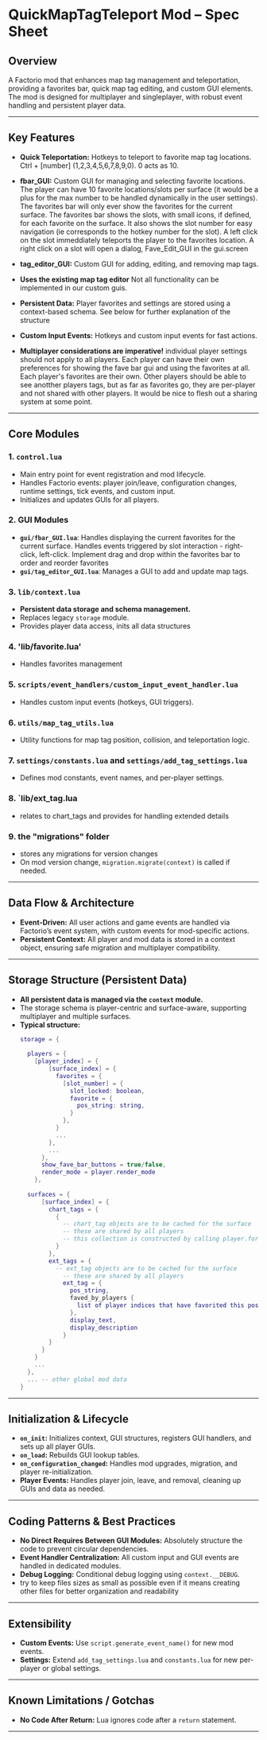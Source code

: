 # QuickMapTagTeleport Mod – Spec Sheet

## Overview
A Factorio mod that enhances map tag management and teleportation, providing a favorites bar, quick map tag editing, and custom GUI elements. The mod is designed for multiplayer and singleplayer, with robust event handling and persistent player data.

---

## Key Features
- **Quick Teleportation:** Hotkeys to teleport to favorite map tag locations. Ctrl + [number] (1,2,3,4,5,6,7,8,9,0). 0 acts as 10. 
- **fbar_GUI:** Custom GUI for managing and selecting favorite locations. The player can have 10 favorite locations/slots per surface (it would be a plus for the max number to be handled dynamically in the user settings). The favorites bar will only ever show the favorites for the current surface. The favorites bar shows the slots, with small icons, if defined, for each favorite on the surface. It also shows the slot number for easy navigation (ie corresponds to the hotkey number for the slot). A left click on the slot immeddiately teleports the player to the favorites location. A right click on a slot will open a dialog, Fave_Edit_GUI in the gui.screen 

- **tag_editor_GUI:** Custom GUI for adding, editing, and removing map tags.
- **Uses the existing map tag editor** Not all functionality can be implemented in our custom guis. 
- **Persistent Data:** Player favorites and settings are stored using a context-based schema. See below for further explanation of the structure
- **Custom Input Events:** Hotkeys and custom input events for fast actions.
- **Multiplayer considerations are imperative!** individual player settings should not apply to all players. Each player can have their own preferences for showing the fave bar gui and using the favorites at all. Each player's favorites are their own. Other players should be able to see anotther players tags, but as far as favorites go, they are per-player and not shared with other players. It would be nice to flesh out a sharing system at some point.
---

## Core Modules

### 1. `control.lua`
- Main entry point for event registration and mod lifecycle.
- Handles Factorio events: player join/leave, configuration changes, runtime settings, tick events, and custom input.
- Initializes and updates GUIs for all players.

### 2. GUI Modules
- **`gui/fbar_GUI.lua`**: Handles displaying the current favorites for the current surface. Handles events triggered by slot interaction - right-click, left-click. Implement drag and drop within the favorites bar to order and reorder favorites
- **`gui/tag_editor_GUI.lua`**: Manages a GUI to add and update map tags.


### 3. `lib/context.lua`
- **Persistent data storage and schema management.**
- Replaces legacy `storage` module.
- Provides player data access, inits all data structures

### 4. 'lib/favorite.lua'
- Handles favorites management

### 5. `scripts/event_handlers/custom_input_event_handler.lua`
- Handles custom input events (hotkeys, GUI triggers).

### 6. `utils/map_tag_utils.lua`
- Utility functions for map tag position, collision, and teleportation logic.

### 7. `settings/constants.lua` and `settings/add_tag_settings.lua`
- Defines mod constants, event names, and per-player settings.

### 8. `lib/ext_tag.lua
- relates to chart_tags and provides for handling extended details

### 9. the "migrations" folder
- stores any migrations for version changes
 - On mod version change, `migration.migrate(context)` is called if needed.
---

## Data Flow & Architecture

- **Event-Driven:** All user actions and game events are handled via Factorio’s event system, with custom events for mod-specific actions.
- **Persistent Context:** All player and mod data is stored in a context object, ensuring safe migration and multiplayer compatibility.

---

## Storage Structure (Persistent Data)

- **All persistent data is managed via the `context` module.**
- The storage schema is player-centric and surface-aware, supporting multiplayer and multiple surfaces.
- **Typical structure:**
  ```lua
  storage = {
    
    players = {
      [player_index] = {
          [surface_index] = {
            favorites = {
              [slot_number] = {
                slot_locked: boolean,
                favorite = {
                  pos_string: string,
                }
              },
            }
            ...
          },
          ...
        },
        show_fave_bar_buttons = true/false,
        render_mode = player.render_mode
      },
    
    surfaces = {
        [surface_index] = {
          chart_tags = {
            {
              -- chart_tag objects are to be cached for the surface
              -- these are shared by all players
              -- this collection is constructed by calling player.force.findd_chart_tags(surface_index)
            }
          },
          ext_tags = {
            -- ext_tag objects are to be cached for the surface
              -- these are shared by all players
              ext_tag = {
                pos_string,
                faved_by_players {
                  list of player indices that have favorited this position
                },
                display_text,
                display_description
              }
          }
        }
      }
      ...
    },
    ... -- other global mod data
  }
  ```

---

## Initialization & Lifecycle

- **`on_init`:** Initializes context, GUI structures, registers GUI handlers, and sets up all player GUIs.
- **`on_load`:** Rebuilds GUI lookup tables.
- **`on_configuration_changed`:** Handles mod upgrades, migration, and player re-initialization.
- **Player Events:** Handles player join, leave, and removal, cleaning up GUIs and data as needed.

---

## Coding Patterns & Best Practices

- **No Direct Requires Between GUI Modules:** Absolutely structure the code to prevent circular dependencies.
- **Event Handler Centralization:** All custom input and GUI events are handled in dedicated modules.
- **Debug Logging:** Conditional debug logging using `context.__DEBUG`.
- try to keep files sizes as small as possible even if it means creating other files for better organization and readability

---

## Extensibility

- **Custom Events:** Use `script.generate_event_name()` for new mod events.
- **Settings:** Extend `add_tag_settings.lua` and `constants.lua` for new per-player or global settings.

---

## Known Limitations / Gotchas

- **No Code After Return:** Lua ignores code after a `return` statement.

---

